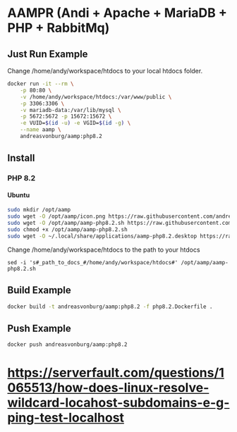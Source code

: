# AAMPR (Andi + Apache + MariaDB + PHP + RabbitMq)


## Just Run Example

Change /home/andy/workspace/htdocs to your local htdocs folder.

```bash
docker run -it --rm \
    -p 80:80 \
    -v /home/andy/workspace/htdocs:/var/www/public \
    -p 3306:3306 \
    -v mariadb-data:/var/lib/mysql \
    -p 5672:5672 -p 15672:15672 \
    -e VUID=$(id -u) -e VGID=$(id -g) \
    --name aamp \
    andreasvonburg/aamp:php8.2
```



## Install

### PHP 8.2

#### Ubuntu

```bash
sudo mkdir /opt/aamp
sudo wget -O /opt/aamp/icon.png https://raw.githubusercontent.com/andreasvonburg/aamp/main/bin/php/icon.png
sudo wget -O /opt/aamp/aamp-php8.2.sh https://raw.githubusercontent.com/andreasvonburg/aamp/main/bin/php/aamp-php8.2.sh
sudo chmod +x /opt/aamp/aamp-php8.2.sh
sudo wget -O ~/.local/share/applications/aamp-php8.2.desktop https://raw.githubusercontent.com/andreasvonburg/aamp/main/bin/php/aamp-php8.2.desktop
```

Change /home/andy/workspace/htdocs to the path to your htdocs

```
sed -i 's#_path_to_docs_#/home/andy/workspace/htdocs#' /opt/aamp/aamp-php8.2.sh
```


## Build Example

```bash
docker build -t andreasvonburg/aamp:php8.2 -f php8.2.Dockerfile .
```


## Push Example

```bash
docker push andreasvonburg/aamp:php8.2
```






# https://serverfault.com/questions/1065513/how-does-linux-resolve-wildcard-locahost-subdomains-e-g-ping-test-localhost